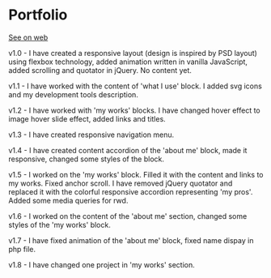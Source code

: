 # Portfolio

<a href="http://oksana-melnyk.vxm.pl/">See on web</a>

v1.0 - I have created a responsive layout (design is inspired by PSD layout) using flexbox technology, added animation written in vanilla JavaScript, added scrolling and quotator in jQuery. No content yet.

v1.1 - I have worked with the content of 'what I use' block. I added svg icons and my development tools description.

v1.2 - I have worked with 'my works' blocks. I have changed hover effect to image hover slide effect, added links and titles.

v1.3 - I have created responsive navigation menu.

v1.4 - I have created content accordion of the 'about me' block, made it responsive, changed some styles of the block.

v1.5 - I worked on the 'my works' block. Filled it with the content and links to my works. Fixed anchor scroll. I have removed jQuery quotator and replaced it with the colorful responsive accordion representing 'my pros'. Added some media queries for rwd.

v1.6 - I worked on the content of the 'about me' section, changed some styles of the 'my works' block.

v1.7 - I have fixed animation of the 'about me' block, fixed name dispay in php file.

v1.8 - I have changed one project in 'my works' section.

